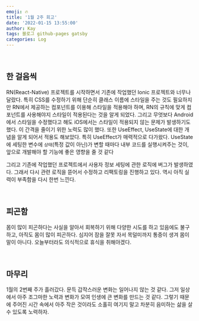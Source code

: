 ```yaml
---
emoji: 🔥
title: '1월 2주 회고'
date: '2022-01-15 13:55:00'
author: Kay
tags: 블로그 github-pages gatsby
categories: Log
---
```


<br>

## 한 걸음씩

RN(React-Native) 프로젝트를 시작하면서 기존에 작업했던 Ionic 프로젝트와 너무나 달랐다. 특히 CSS를 수정하기 위해 단순히 클래스 이름에 스타일을 주는 것도 필요하지만 RN에서 제공하는 컴포넌트를 이용해 스타일을 적용해야 하며, RN의 규칙에 맞게 컴포넌트를 사용해야지 스타일이 적용된다는 것을 알게 되었다. 그리고 무엇보다 Android에서 스타일을 수정했다고 해도 iOS에서는 스타일이 적용되지 않는 문제가 발생하기도 했다. 이 간격을 줄이기 위한 노력도 많이 했다.
또한 UseEffect, UseState에 대한 개념을 알게 되어서 적용도 해보았다. 특히 UseEffect가 매력적으로 다가왔다. UseState에 세팅한 변수에 `상태`(특정 값이 아닌)가 변할 때마다 내부 코드를 실행시켜주는 것이, 앞으로 개발해야 할 기능에 좋은 영향을 줄 것 같다

그리고 기존에 작업했던 프로젝트에서 사용자 정보 세팅에 관한 로직에 버그가 발생하였다. 그래서 다시 관련 로직을 뜯어서 수정하고 리팩토링을 진행하고 있다. 역시 아직 실력이 부족함을 다시 한번 느낀다.

<br>

## 피곤함

몸이 많이 피곤하다는 사실을 알아서 회복하기 위해 다양한 시도를 하고 있음에도 불구하고, 아직도 몸이 많이 피곤하다.
심지어 잠을 잘못 자서 목덜미까지 통증이 생겨 몸이 말이 아니다.
오늘부터라도 의식적으로 휴식을 취해야겠다.

<br>

## 마무리

1월의 2번째 주가 흘러갔다. 문득 갑작스러운 변화는 일어나지 않는 것 같다. 그저 일상에서 아주 조그마한 노력과 변화가 모여 인생에 큰 변화를 만드는 것 같다.
그렇기 때문에 주어진 시간 속에서 아주 작은 것이라도 소홀히 여기지 말고 차분히 음미하는 삶을 살 수 있도록 노력하자.

```toc

```
